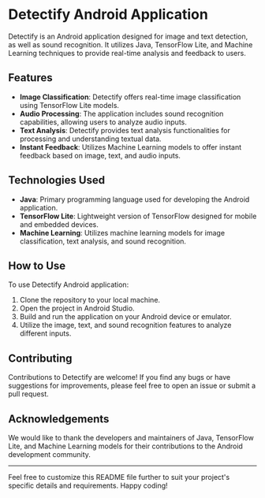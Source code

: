 # Detectify Android Application

Detectify is an Android application designed for image and text detection, as well as sound recognition. It utilizes Java, TensorFlow Lite, and Machine Learning techniques to provide real-time analysis and feedback to users.

## Features

- **Image Classification**: Detectify offers real-time image classification using TensorFlow Lite models.
- **Audio Processing**: The application includes sound recognition capabilities, allowing users to analyze audio inputs.
- **Text Analysis**: Detectify provides text analysis functionalities for processing and understanding textual data.
- **Instant Feedback**: Utilizes Machine Learning models to offer instant feedback based on image, text, and audio inputs.

## Technologies Used

- **Java**: Primary programming language used for developing the Android application.
- **TensorFlow Lite**: Lightweight version of TensorFlow designed for mobile and embedded devices.
- **Machine Learning**: Utilizes machine learning models for image classification, text analysis, and sound recognition.

## How to Use

To use Detectify Android application:

1. Clone the repository to your local machine.
2. Open the project in Android Studio.
3. Build and run the application on your Android device or emulator.
4. Utilize the image, text, and sound recognition features to analyze different inputs.

## Contributing

Contributions to Detectify are welcome! If you find any bugs or have suggestions for improvements, please feel free to open an issue or submit a pull request.

## Acknowledgements

We would like to thank the developers and maintainers of Java, TensorFlow Lite, and Machine Learning models for their contributions to the Android development community.

---

Feel free to customize this README file further to suit your project's specific details and requirements. Happy coding!
